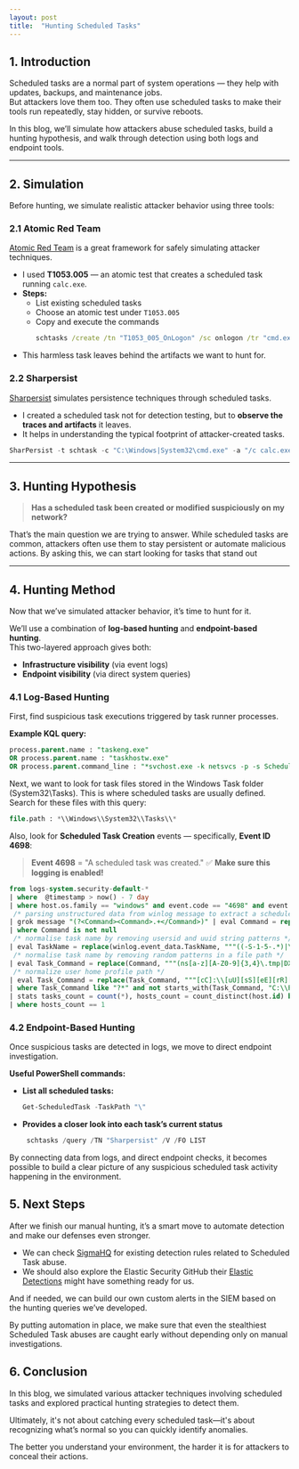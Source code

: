 ```yaml
---
layout: post
title:  "Hunting Scheduled Tasks"
---
```



## 1. Introduction

Scheduled tasks are a normal part of system operations — they help with updates, backups, and maintenance jobs.  
But attackers love them too. They often use scheduled tasks to make their tools run repeatedly, stay hidden, or survive reboots.

In this blog, we’ll simulate how attackers abuse scheduled tasks, build a hunting hypothesis, and walk through detection using both logs and endpoint tools.

---

## 2. Simulation

Before hunting, we simulate realistic attacker behavior using three tools:

### 2.1 Atomic Red Team

[Atomic Red Team](https://github.com/redcanaryco/atomic-red-team) is a great framework for safely simulating attacker techniques.

- I used **T1053.005** — an atomic test that creates a scheduled task running `calc.exe`.
- **Steps:**
  - List existing scheduled tasks
  - Choose an atomic test under `T1053.005`
  - Copy and execute the commands
    ```cmd 
    schtasks /create /tn "T1053_005_OnLogon" /sc onlogon /tr "cmd.exe /c calc.exe"
    ```
- This harmless task leaves behind the artifacts we want to hunt for.
  

### 2.2 Sharpersist

[Sharpersist](https://github.com/mandiant/Sharpersist) simulates persistence techniques through scheduled tasks.

- I created a scheduled task not for detection testing, but to **observe the traces and artifacts** it leaves.
- It helps in understanding the typical footprint of attacker-created tasks.

```powershell
SharPersist -t schtask -c "C:\Windows|System32\cmd.exe" -a "/c calc.exe" -n "SharPersist" -m add
  ```
---

## 3. Hunting Hypothesis

> **Has a scheduled task been created or modified suspiciously on my network?**

That’s the main question we are  trying to answer. While scheduled tasks are common, attackers often use them to stay persistent or automate malicious actions. By asking this, we can start looking for tasks that stand out

---

## 4. Hunting Method

Now that we’ve simulated attacker behavior, it’s time to hunt for it.

We’ll use a combination of **log-based hunting** and **endpoint-based hunting**.  
This two-layered approach gives both:

- **Infrastructure visibility** (via event logs)
- **Endpoint visibility** (via direct system queries)

### 4.1 Log-Based Hunting

First, find suspicious task executions triggered by task runner processes.

**Example KQL query:**

```sql
process.parent.name : "taskeng.exe" 
OR process.parent.name : "taskhostw.exe" 
OR process.parent.command_line : "*svchost.exe -k netsvcs -p -s Schedule*"
```

Next, we want to look for task files stored in the Windows Task folder (System32\Tasks). This is where scheduled tasks are usually defined.
Search for these files with this query:

```sql
file.path : *\\Windows\\System32\\Tasks\\*
```

Also, look for **Scheduled Task Creation** events — specifically, **Event ID 4698**:

> **Event 4698** = "A scheduled task was created."
> ✅ **Make sure this logging is enabled!**

```sql
from logs-system.security-default-*
| where  @timestamp > now() - 7 day
| where host.os.family == "windows" and event.code == "4698" and event.action == "scheduled-task-created"
 /* parsing unstructured data from winlog message to extract a scheduled task Exec command */
| grok message "(?<Command><Command>.+</Command>)" | eval Command = replace(Command, "(<Command>|</Command>)", "")
| where Command is not null
 /* normalise task name by removing usersid and uuid string patterns */
| eval TaskName = replace(winlog.event_data.TaskName, """((-S-1-5-.*)|\{[0-9a-fA-F]{8}-[0-9a-fA-F]{4}-[0-9a-fA-F]{4}-[0-9a-fA-F]{4}-[0-9a-fA-F]{12}\})""", "")
 /* normalise task name by removing random patterns in a file path */
| eval Task_Command = replace(Command, """(ns[a-z][A-Z0-9]{3,4}\.tmp|DX[A-Z0-9]{3,4}\.tmp|7z[A-Z0-9]{3,5}\.tmp|[0-9\.\-\_]{3,})""", "")
 /* normalize user home profile path */
| eval Task_Command = replace(Task_Command, """[cC]:\\[uU][sS][eE][rR][sS]\\[a-zA-Z0-9\.\-\_\$~]+\\""", "C:\\\\users\\\\user\\\\")
| where Task_Command like "?*" and not starts_with(Task_Command, "C:\\Program Files") and not starts_with(Task_Command, "\"C:\\Program Files")
| stats tasks_count = count(*), hosts_count = count_distinct(host.id) by Task_Command, TaskName
| where hosts_count == 1
```

### 4.2 Endpoint-Based Hunting

Once suspicious tasks are detected in logs, we move to direct endpoint investigation.

**Useful PowerShell commands:**

- **List all scheduled tasks:**

  ```powershell
  Get-ScheduledTask -TaskPath "\"
  ```
- **Provides a closer look into each task’s current status** 

  ```powershell
   schtasks /query /TN "Sharpersist" /V /FO LIST
  ```

By connecting data from logs, and direct endpoint checks, it becomes possible to build a clear picture of any suspicious scheduled task activity happening in the environment.


## 5. Next Steps

After we finish our manual hunting, it’s a smart move to automate detection and make our defenses even stronger.

- We can check [SigmaHQ](https://github.com/SigmaHQ/sigma) for existing detection rules related to Scheduled Task abuse.
- We should also explore the Elastic Security GitHub their [Elastic Detections](https://github.com/elastic/detection-rules) might have something ready for us.
  
And if needed, we can build our own custom alerts in the SIEM based on the hunting queries we’ve developed.

By putting automation in place, we make sure that even the stealthiest Scheduled Task abuses are caught early  without depending only on manual investigations.

## 6. Conclusion 
In this blog, we simulated various attacker techniques involving scheduled tasks and explored practical hunting strategies to detect them.

Ultimately, it's not about catching every scheduled task—it's about recognizing what’s normal so you can quickly identify anomalies.

The better you understand your environment, the harder it is for attackers to conceal their actions.





